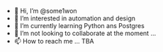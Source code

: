 - 👋 Hi, I’m @some1won
- 👀 I’m interested in automation and design
- 🌱 I’m currently learning Python ans Postgres
- 💞️ I’m not looking to collaborate at the moment ...
- 📫 How to reach me ... TBA

<!---
some1won/some1won is a ✨ special ✨ repository because its `README.md` (this file) appears on your GitHub profile.
You can click the Preview link to take a look at your changes.
--->
